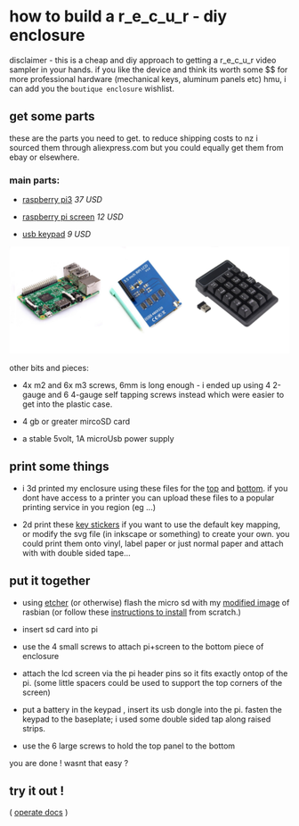 # how to build a r_e_c_u_r - diy enclosure

disclaimer - this is a cheap and diy approach to getting a r_e_c_u_r video sampler in your hands. if you like the device and think its worth some $$ for more professional hardware (mechanical keys, aluminum panels etc) hmu, i can add you the `boutique enclosure` wishlist.

## get some parts

these are the parts you need to get. to reduce shipping costs to nz i sourced them through aliexpress.com but you could equally get them from ebay or elsewhere.

### main parts:

- [raspberry pi3] *37 USD*

- [raspberry pi screen] *12 USD*

- [usb keypad] *9 USD*

![main parts][main parts]

other bits and pieces:

- 4x m2 and 6x m3 screws, 6mm is long enough - i ended up using 4 2-gauge and 6 4-gauge self tapping screws instead which were easier to get into the plastic case.

- 4 gb or greater mircoSD card

- a stable 5volt, 1A microUsb power supply

## print some things

- i 3d printed my enclosure using these files for the [top] and [bottom]. if you dont have access to a printer you can upload these files to a popular printing service in you region (eg ...)

- 2d print these [key stickers] if you want to use the default key mapping, or modify the svg file (in inkscape or something) to create your own. you could print them onto vinyl, label paper or just normal paper  and attach with with double sided tape...

## put it together

- using [etcher] (or otherwise) flash the micro sd with my [modified image] of rasbian (or follow these [instructions to install] from scratch.)

- insert sd card into pi

- use the 4 small screws to attach pi+screen to the bottom piece of enclosure

- attach the lcd screen via the pi header pins so it fits exactly ontop of the pi. (some little spacers could be used to support the top corners of the screen)

- put a battery in the keypad , insert its usb dongle into the pi. fasten the keypad to the baseplate; i used some double sided tap along raised strips.

- use the 6 large screws to hold the top panel to the bottom

you are done ! wasnt that easy ?

## try it out !

( [operate docs] )

[raspberry pi3]:https://www.aliexpress.com/item/RS-Version-2016-New-Raspberry-Pi-3-Model-B-Board-1GB-LPDDR2-BCM2837-Quad-Core-Ras/32789942633.html?spm=a2g0s.9042311.0.0.FkRWty
[main parts]: build_all.jpg
[raspberry pi screen]:https://www.aliexpress.com/item/3-5-Inch-TFT-LCD-Moudle-For-Raspberry-Pi-2-Model-B-RPI-B-raspberry-pi/32707058182.html?spm=a2g0s.13010208.99999999.262.bV4EPV
[usb keypad]:https://www.aliexpress.com/item/2-4G-Wireless-Keyboard-USB-Numeric-Keypad-19-Keys-Mini-Digital-Keyboard-Ultra-Slim-Number-Pad/32818206308.html?spm=a2g0s.9042311.0.0.FkRWty
[top]: ./topplate.stl
[bottom]: ./baseplate.stl
[key stickers]: ./keystickers.svg
[etcher]: https://etcher.io
[modified image]: https://drive.google.com/file/d/1nUR2u-75oxgvVScTUb_DrJdZZpJJqyKc/view?usp=sharing
[operate docs]: ./operate_docs.md
[instructions to install]: ../dotfiles/README.md 

